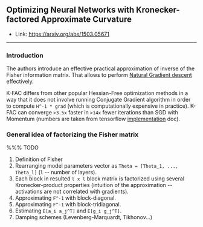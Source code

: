 ## Optimizing Neural Networks with Kronecker-factored Approximate Curvature

* Link: https://arxiv.org/abs/1503.05671

-----

### Introduction

The authors introduce an effective practical approximation of inverse of the Fisher information matrix. That allows to perform 
[Natural Gradient descent](http://citeseerx.ist.psu.edu/viewdoc/download?doi=10.1.1.452.7280&rep=rep1&type=pdf) effectively.

K-FAC differs from other popular Hessian-Free optimization methods in a way that it does not involve running Conjugate Gradient
algorithm in order to compute `H^-1 * grad` (which is computationally expensive in practice). K-FAC can converge `>3.5x` faster
in `>14x` fewer iterations than SGD with Momentum 
(numbers are taken from tensorflow [implementation](https://github.com/tensorflow/tensorflow/tree/master/tensorflow/contrib/kfac) doc).


### General idea of factorizing the Fisher matrix


%%% TODO
1. Definition of Fisher
2. Rearranging model parameters vector as `Theta = [Theta_1, ..., Theta_l]` (`l` -- number of layers).
3. Each block in resulted `l x l` block matrix is factorized using several Kronecker-product properties (intuition of the
approximation -- activations are not correlated with gradients).
4. Approximating `F^-1` with block-diagonal.
5. Approximating `F^-1` with block-tridiagonal.
6. Estimating `E[a_i a_j^T]` and `E[g_i g_j^T]`.
7. Damping schemes (Levenberg-Marquardt, Tikhonov...)
